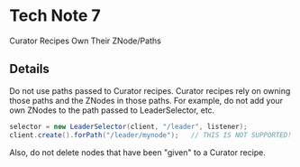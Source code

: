 # Tech Note 7

Curator Recipes Own Their ZNode/Paths

## Details

Do not use paths passed to Curator recipes. Curator recipes rely on owning those paths and the ZNodes in those paths. For example, do not add your own ZNodes to the path passed to LeaderSelector, etc.

```java
selector = new LeaderSelector(client, "/leader", listener);
client.create().forPath("/leader/mynode");   // THIS IS NOT SUPPORTED!
```

Also, do not delete nodes that have been "given" to a Curator recipe.
